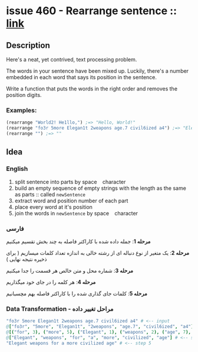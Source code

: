 # issue 460 - Rearrange sentence :: [link](https://ericnormand.me/issues/purelyfunctional-tv-newsletter-460-interface-polymorphism)

## Description

Here's a neat, yet contrived, text processing problem. 

The words in your sentence have been mixed up.
Luckily, there's a number embedded in each word that says its position in the sentence. 
 
Write a function that puts the words in the right order and removes the position digits.

### Examples:
```clj
(rearrange "World2! He1llo,") ;=> "Hello, World!"
(rearrange "fo3r 5more Elegan1t 2weapons age.7 civil6ized a4") ;=> "Elegant weapons for a more civilized age."
(rearrange "") ;=> ""
```

## Idea

### English
1. split sentence into parts by space ` ` character
2. build an empty sequence of empty strings with the length as the same as parts :: called `newSentence`
3. extract word and position number of each part
4. place every word at it's position
5. join the words in `newSentence` by space ` ` character

### فارسی
**مرحله 1**:
جمله داده شده با کاراکتر فاصله به چند بخش تقسیم میکنیم

**مرحله 2**:
یک متغیر از نوع دنباله ای از رشته خالی به اندازه تعداد کلمات میسازیم
( برای ذخیره نتیجه نهایی )

**مرحله 3**:
شماره محل و متن خالص هر قسمت را جدا میکنیم

**مرحله 4**:
هر کلمه را در جای خود میگذاریم

**مرحله 5**:
کلمات جای گذاری شده را با کاراکتر فاصله بهم مچسبانیم


### Data Transformation - مراحل تغییر داده
```nim
"fo3r 5more Elegan1t 2weapons age.7 civil6ized a4" # <-- input
@["fo3r", "5more", "Elegan1t", "2weapons", "age.7", "civil6ized", "a4"] # <-- step 1
@[("for", 3), ("more", 5), ("Elegant", 1), ("weapons", 2), ("age", 7), ("civilized", 6), ("a", 4)] # <-- step 3
@["Elegant", "weapons", "for", "a", "more", "civilized", "age"] # <-- step 4
"Elegant weapons for a more civilized age" # <-- step 5
```